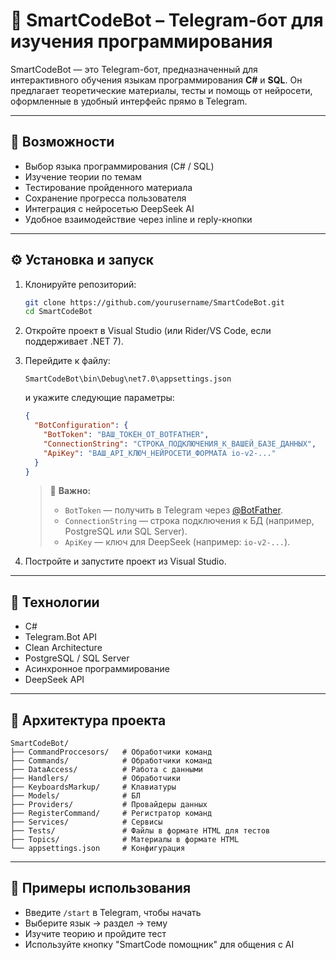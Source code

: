 # 🤖 SmartCodeBot – Telegram-бот для изучения программирования

SmartCodeBot — это Telegram-бот, предназначенный для интерактивного обучения языкам программирования **C#** и **SQL**. Он предлагает теоретические материалы, тесты и помощь от нейросети, оформленные в удобный интерфейс прямо в Telegram.

---

## 🚀 Возможности

- Выбор языка программирования (C# / SQL)
- Изучение теории по темам
- Тестирование пройденного материала
- Сохранение прогресса пользователя
- Интеграция с нейросетью DeepSeek AI
- Удобное взаимодействие через inline и reply-кнопки

---

## ⚙️ Установка и запуск

1. Клонируйте репозиторий:

   ```bash
   git clone https://github.com/yourusername/SmartCodeBot.git
   cd SmartCodeBot
   ```

2. Откройте проект в Visual Studio (или Rider/VS Code, если поддерживает .NET 7).

3. Перейдите к файлу:

   ```
   SmartCodeBot\bin\Debug\net7.0\appsettings.json
   ```

   и укажите следующие параметры:

   ```json
   {
     "BotConfiguration": {
       "BotToken": "ВАШ_ТОКЕН_ОТ_BOTFATHER",
       "ConnectionString": "СТРОКА_ПОДКЛЮЧЕНИЯ_К_ВАШЕЙ_БАЗЕ_ДАННЫХ",
       "ApiKey": "ВАШ_API_КЛЮЧ_НЕЙРОСЕТИ_ФОРМАТА io-v2-..."
     }
   }
   ```

   > 🔐 **Важно:**  
   > - `BotToken` — получить в Telegram через [@BotFather](https://t.me/BotFather).  
   > - `ConnectionString` — строка подключения к БД (например, PostgreSQL или SQL Server).  
   > - `ApiKey` — ключ для DeepSeek (например: `io-v2-...`).

4. Постройте и запустите проект из Visual Studio.

---

## 🧠 Технологии

- C#
- Telegram.Bot API
- Clean Architecture
- PostgreSQL / SQL Server
- Асинхронное программирование
- DeepSeek API

---

## 🧩 Архитектура проекта

```
SmartCodeBot/
├── CommandProccesors/   # Обработчики команд
├── Commands/            # Обработчики команд
├── DataAccess/          # Работа с данными
├── Handlers/            # Обработчики
├── KeyboardsMarkup/     # Клавиатуры
├── Models/              # БЛ
├── Providers/           # Провайдеры данных
├── RegisterCommand/     # Регистратор команд
├── Services/            # Сервисы
├── Tests/               # Файлы в формате HTML для тестов
├── Topics/              # Материалы в формате HTML
└── appsettings.json     # Конфигурация
```

---

## 🧪 Примеры использования

- Введите `/start` в Telegram, чтобы начать
- Выберите язык → раздел → тему
- Изучите теорию и пройдите тест
- Используйте кнопку "SmartCode помощник" для общения с AI
